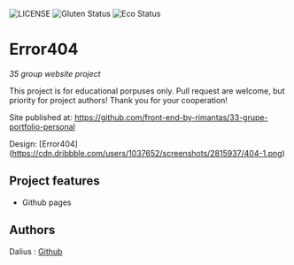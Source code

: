 
![LICENSE](https://img.shields.io/badge/license-MIT-blue.svg?style=flat-square)
![Gluten Status](https://img.shields.io/badge/Gluten-Free-green.svg)
![Eco Status](https://img.shields.io/badge/ECO-Friendly-green.svg)

# Error404


_35 group website project_

This project is for educational porpuses only. Pull request are welcome, but priority for project authors! Thank you for your cooperation!

Site published at: https://github.com/front-end-by-rimantas/33-grupe-portfolio-personal

Design: [Error404] (https://cdn.dribbble.com/users/1037652/screenshots/2815937/404-1.png)

## Project features

-   Github pages


## Authors

Dalius : [Github](https://github.com/dalram)
